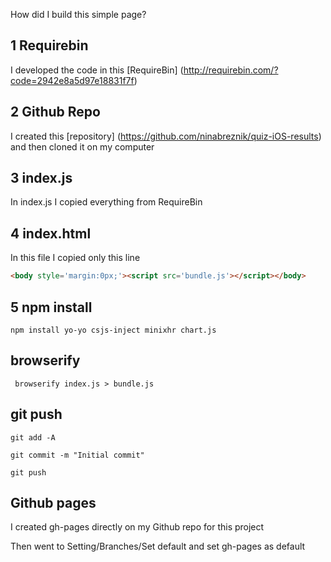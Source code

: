 How did I build this simple page?

## 1 Requirebin
I developed the code in this [RequireBin] (http://requirebin.com/?code=2942e8a5d97e18831f7f)

## 2 Github Repo
I created this [repository] (https://github.com/ninabreznik/quiz-iOS-results) and then cloned it on my computer

## 3 index.js  
In index.js I copied everything from RequireBin

## 4 index.html
In this file I copied only this line

```html
<body style='margin:0px;'><script src='bundle.js'></script></body>
```

## 5 npm install

`npm install yo-yo csjs-inject minixhr chart.js`

## browserify

` browserify index.js > bundle.js`

## git push

`git add -A`

`git commit -m "Initial commit"`

`git push`

## Github pages

I created gh-pages directly on my Github repo for this project

Then went to Setting/Branches/Set default and set gh-pages as default
